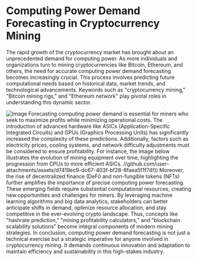 # Computing Power Demand Forecasting in Cryptocurrency Mining
The rapid growth of the cryptocurrency market has brought about an unprecedented demand for computing power. As more individuals and organizations turn to mining cryptocurrencies like Bitcoin, Ethereum, and others, the need for accurate computing power demand forecasting becomes increasingly crucial. This process involves predicting future computational needs based on historical data, market trends, and technological advancements. Keywords such as "cryptocurrency mining," "Bitcoin mining rigs," and "Ethereum network" play pivotal roles in understanding this dynamic sector.

![Image](https://github.com/user-attachments/assets/4a25d116-2220-4385-b08e-f287af8fcbc4)
Forecasting computing power demand is essential for miners who seek to maximize profits while minimizing operational costs. The introduction of advanced hardware like ASICs (Application-Specific Integrated Circuits) and GPUs (Graphics Processing Units) has significantly increased the complexity of these predictions. Additionally, factors such as electricity prices, cooling systems, and network difficulty adjustments must be considered to ensure profitability. For instance, the image below illustrates the evolution of mining equipment over time, highlighting the progression from CPUs to more efficient ASICs.
 //github.com/user-attachments/assets/d7419ec9-dc67-403f-bf28-8faea5f1f74f))
Moreover, the rise of decentralized finance (DeFi) and non-fungible tokens (NFTs) further amplifies the importance of precise computing power forecasting. These emerging fields require substantial computational resources, creating new opportunities and challenges for miners. By leveraging machine learning algorithms and big data analytics, stakeholders can better anticipate shifts in demand, optimize resource allocation, and stay competitive in the ever-evolving crypto landscape. Thus, concepts like "hashrate prediction," "mining profitability calculators," and "blockchain scalability solutions" become integral components of modern mining strategies. 
In conclusion, computing power demand forecasting is not just a technical exercise but a strategic imperative for anyone involved in cryptocurrency mining. It demands continuous innovation and adaptation to maintain efficiency and sustainability in this high-stakes industry.
